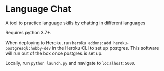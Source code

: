 # Language Chat

A tool to practice language skills by chatting in different languages

Requires python 3.7+.

When deploying to Heroku, run `heroku addons:add heroku-postgresql:hobby-dev` in the Heroku CLI to set up postgres. This software will run out of the box once postgres is set up.

Locally, run `python launch.py` and navigate to `localhost:5000`.
